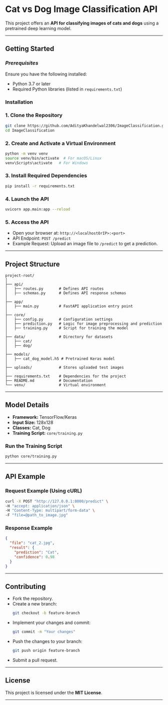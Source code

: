# **Cat vs Dog Image Classification API**

This project offers an **API for classifying images of cats and dogs** using a pretrained deep learning model.

---

## **Getting Started**

### *Prerequisites*

Ensure you have the following installed:
- Python 3.7 or later
- Required Python libraries (listed in `requirements.txt`)

### **Installation**

  ### **1. Clone the Repository**
  ```bash
  git clone https://github.com/AdityaKhandelwal2306/ImageClassification.git
  cd ImageClassification
  ```
  
  ### **2. Create and Activate a Virtual Environment**
  ```bash
  python -m venv venv
  source venv/bin/activate  # For macOS/Linux
  venv\Scripts\activate   # For Windows
  ```
  
  ### **3. Install Required Dependencies**
  ```bash
  pip install -r requirements.txt
  ```
  
  ### **4. Launch the API**
  ```bash
  uvicorn app.main:app --reload
  ```
  
  ### **5. Access the API**
  * Open your browser at: `http://<localhostOrIP>:<port>`  
  * API Endpoint: `POST /predict`  
  * Example Request: Upload an image file to `/predict` to get a prediction.
  
  ---

## **Project Structure**

```
project-root/
│
├── api/
│   ├── routes.py       # Defines API routes
│   ├── schemas.py      # Defines API response schemas
│
├── app/
│   ├── main.py         # FastAPI application entry point
│
├── core/
│   ├── config.py       # Configuration settings
│   ├── prediction.py   # Logic for image preprocessing and prediction
│   ├── training.py     # Script for training the model
│
├── data/               # Directory for datasets
│   ├── cat/
│   ├── dog/
│
├── models/
│   ├── cat_dog_model.h5 # Pretrained Keras model
│
├── uploads/            # Stores uploaded test images
│
├── requirements.txt    # Dependencies for the project
├── README.md           # Documentation
└── venv/               # Virtual environment
```

---

## **Model Details**

* **Framework:** TensorFlow/Keras  
* **Input Size:** 128x128  
* **Classes:** Cat, Dog  
* **Training Script:** `core/training.py`  

### **Run the Training Script**
```bash
python core/training.py
```

---

## **API Example**

### **Request Example (Using cURL)**
```bash
curl -X POST "http://127.0.0.1:8000/predict" \
-H "accept: application/json" \
-H "Content-Type: multipart/form-data" \
-F "file=@path_to_image.jpg"
```

### **Response Example**
```json
{
  "file": "cat_2.jpg",
  "result": {
    "prediction": "Cat",
    "confidence": 0.98
  }
}
```

---

## **Contributing**

* Fork the repository.  
* Create a new branch:  
  ```bash
  git checkout -b feature-branch
  ```
* Implement your changes and commit:  
  ```bash
  git commit -m "Your changes"
  ```
* Push the changes to your branch:  
  ```bash
  git push origin feature-branch
  ```
* Submit a pull request.

---

## **License**

This project is licensed under the **MIT License**.

---
